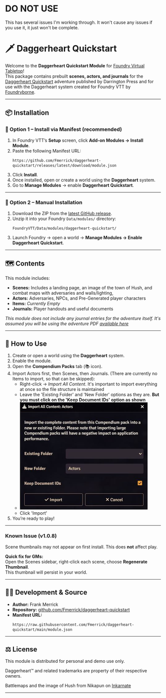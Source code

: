 # DO NOT USE
This has several issues I'm working through. It won't cause any issues if you use it, it just won't be complete.

# 🗡️ Daggerheart Quickstart

Welcome to the **Daggerheart Quickstart Module** for [Foundry Virtual Tabletop](https://foundryvtt.com/)!  
This package contains prebuilt **scenes, actors, and journals** for the [Daggerheart Quickstart](https://www.daggerheart.com/wp-content/uploads/2025/05/Quickstart-Adventure-5-20-2025.pdf) adventure published by Darrington Press and for use with the Daggerheart system created for Foundry VTT by [Foundryborne](https://foundryborne.online/).

---

## 📦 Installation

### 🧭 Option 1 – Install via Manifest (recommended)
1. In Foundry VTT’s **Setup** screen, click **Add-on Modules → Install Module**.  
2. Paste the following Manifest URL:
   ```
   https://github.com/Fmerrick/daggerheart-quickstart/releases/latest/download/module.json
   ```
3. Click **Install**.
4. Once installed, open or create a world using the **Daggerheart** system.  
5. Go to **Manage Modules** → enable **Daggerheart Quickstart**.

---

### 🧰 Option 2 – Manual Installation
1. Download the ZIP from the [latest GitHub release](https://github.com/Fmerrick/daggerheart-quickstart/releases).  
2. Unzip it into your Foundry `Data/modules/` directory:
   ```
   FoundryVTT/Data/modules/daggerheart-quickstart/
   ```
3. Launch Foundry → open a world → **Manage Modules → Enable Daggerheart Quickstart**.

---

## 🗺️ Contents

This module includes:
- **Scenes:** Includes a landing page, an image of the town of Hush, and combat maps with adversaries and walls/lighting,   
- **Actors:** Adversaries, NPCs, and Pre-Generated player characters
- **Items:** *Currently Empty*
- **Journals:** Player handouts and useful documents

*This module does not include any journal entries for the adventure itself. It's assumed you will be using the adventure PDF [available here](https://www.daggerheart.com/wp-content/uploads/2025/05/Quickstart-Adventure-5-20-2025.pdf)*


---

## 🧩 How to Use

1. Create or open a world using the **Daggerheart** system.  
2. Enable the module.  
3. Open the **Compendium Packs** tab (📚 icon).  
4. Import Actors first, then Scenes, then Journals. (There are currently no Items to import, so that can be skipped): 
      - Right-click → *Import All Content*. It's important to import everything at once so the file structure is maintained
      - Leave the 'Existing Folder' and 'New Folder' options as they are. **But you must click on the 'Keep Document IDs' option as shown**
      - ![Import Options](https://github.com/Fmerrick/daggerheart-quickstart/blob/main/Import.JPG?raw=true)
      - Click 'Import'
5. You’re ready to play!

---

### Known Issue (v1.0.8)
Scene thumbnails may not appear on first install. This does **not** affect play.

**Quick fix for GMs:**  
Open the Scenes sidebar, right-click each scene, choose **Regenerate Thumbnail**.  
This thumbnail will persist in your world.

---

## 🧑‍💻 Development & Source

- **Author:** Frank Merrick  
- **Repository:** [github.com/Fmerrick/daggerheart-quickstart](https://github.com/Fmerrick/daggerheart-quickstart)  
- **Manifest URL:**  
  ```
  https://raw.githubusercontent.com/Fmerrick/daggerheart-quickstart/main/module.json
  ```

---

## ⚖️ License

This module is distributed for personal and demo use only.  

Daggerheart™ and related trademarks are property of their respective owners.

Battlemaps and the image of Hush from Nikapun on [Inkarnate](https://inkarnate.com/profile/k8mLnA-nikapun)


---
